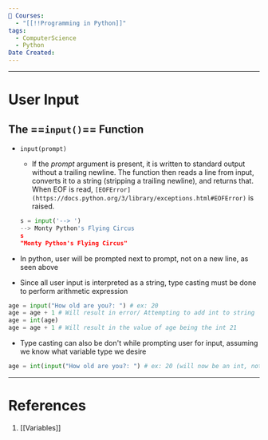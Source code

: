```yaml
---
📕 Courses:
  - "[[!!Programming in Python]]"
tags:
  - ComputerScience
  - Python
Date Created:
---
```

---
# User Input
## The ==`input()`== Function
- `input(prompt)`
    
    - If the _prompt_ argument is present, it is written to standard output without a trailing newline. The function then reads a line from input, converts it to a string (stripping a trailing newline), and returns that. When EOF is read, `[EOFError](https://docs.python.org/3/library/exceptions.html#EOFError)` is raised.
    
    ```Python
    s = input('--> ')  
    --> Monty Python's Flying Circus
    s  
    "Monty Python's Flying Circus"
    ```
    
- In python, user will be prompted next to prompt, not on a new line, as seen above
- Since all user input is interpreted as a string, type casting must be done to perform arithmetic expression
```Python
age = input("How old are you?: ") # ex: 20
age = age + 1 # Will result in error/ Attempting to add int to string
age = int(age)
age = age + 1 # Will result in the value of age being the int 21
```
- Type casting can also be don't while prompting user for input, assuming we know what variable type we desire
```Python
age = int(input("How old are you?: ") # ex: 20 (will now be an int, not string)
```
---
# References
1. [[Variables]]